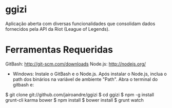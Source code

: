 # ggizi
Aplicação aberta com diversas funcionalidades que consolidam dados fornecidos pela API da Riot (League of Legends).

# Ferramentas Requeridas 

GitBash: http://git-scm.com/downloads
Node.js: http://nodejs.org/

- Windows:
Instale o GitBash e o Node.js. Após instalar o Node.js, inclua o path dos binários na variável de ambiente "Path".
Abra o terminal do gitbash e:

$ git clone git://github.com/jairoandre/ggizi
$ cd ggizi
$ npm -g install grunt-cli karma bower
$ npm install
$ bower install
$ grunt watch

